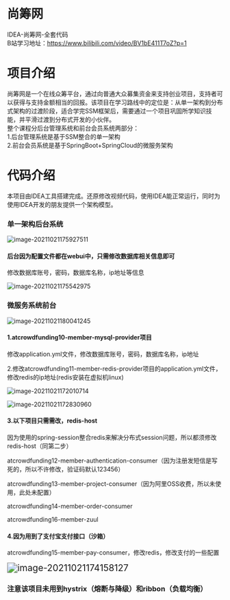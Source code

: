 # 尚筹网
IDEA-尚筹网-全套代码  
B站学习地址：https://www.bilibili.com/video/BV1bE411T7oZ?p=1
# 项目介绍
尚筹网是一个在线众筹平台，通过向普通大众募集资金来支持创业项目，支持者可以获得与支持金额相当的回报。该项目在学习路线中的定位是：从单一架构到分布式架构的过渡阶段，适合学完SSM框架后，需要通过一个项目巩固所学知识技能，并平滑过渡到分布式开发的小伙伴。  
整个课程分后台管理系统和前台会员系统两部分：  
1.后台管理系统是基于SSM整合的单一架构  
2.前台会员系统是基于SpringBoot+SpringCloud的微服务架构  

# 代码介绍
本项目由IDEA工具搭建完成。还原修改视频代码，使用IDEA能正常运行，同时为使用IDEA开发的朋友提供一个架构模型。





### 单一架构后台系统

![image-20211021175927511](C:\Users\dyli\AppData\Roaming\Typora\typora-user-images\image-20211021175927511.png)

#### 后台因为配置文件都在webui中，只需修改数据库相关信息即可

修改数据库账号，密码，数据库名称，ip地址等信息

![image-20211021175542975](C:\Users\dyli\AppData\Roaming\Typora\typora-user-images\image-20211021175542975.png)



### 微服务系统前台

![image-20211021180041245](C:\Users\dyli\AppData\Roaming\Typora\typora-user-images\image-20211021180041245.png)

#### 1.atcrowdfunding10-member-mysql-provider项目

修改application.yml文件，修改数据库账号，密码，数据库名称，ip地址

2.修改atcrowdfunding11-member-redis-provider项目的application.yml文件，修改redis的ip地址(redis安装在虚拟机linux)

![image-20211021172010714](C:\Users\dyli\AppData\Roaming\Typora\typora-user-images\image-20211021172010714.png)



![image-20211021172830960](C:\Users\dyli\AppData\Roaming\Typora\typora-user-images\image-20211021172830960.png)



#### 3.以下项目只需需改，redis-host

因为使用的spring-session整合redis来解决分布式session问题，所以都须修改redis-host（同第二步）

atcrowdfunding12-member-authentication-consumer（因为注册发短信是写死的，所以不许修改，验证码默认123456）

atcrowdfunding13-member-project-consumer（因为阿里OSS收费，所以未使用，此处未配置）

atcrowdfunding14-member-order-consumer

atcrowdfunding16-member-zuul



#### 4.因为用到了支付宝支付接口（沙箱）

atcrowdfunding15-member-pay-consumer，修改redis，修改支付的一些配置

<img src="C:\Users\dyli\AppData\Roaming\Typora\typora-user-images\image-20211021174158127.png" alt="image-20211021174158127" style="zoom:150%;" />



### 注意该项目未用到hystrix（熔断与降级）和ribbon（负载均衡）

























